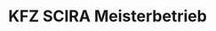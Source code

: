 ---
title: "KFZ SCIRA Meisterbetrieb"
url: /schifferstadt/kfz-scira-meisterbetrieb/
shop: Autowerkstatt
---